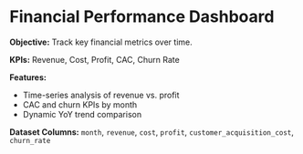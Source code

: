 # Financial Performance Dashboard
**Objective:** Track key financial metrics over time.

**KPIs:** Revenue, Cost, Profit, CAC, Churn Rate

**Features:**
- Time-series analysis of revenue vs. profit
- CAC and churn KPIs by month
- Dynamic YoY trend comparison

**Dataset Columns:**
`month`, `revenue`, `cost`, `profit`, `customer_acquisition_cost`, `churn_rate`
